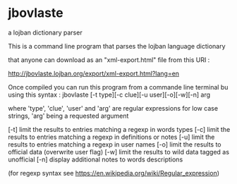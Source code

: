 # jbovlaste
a lojban dictionary parser

This is a command line program that parses the lojban language dictionary

that anyone can download as an "xml-export.html" file from this URI :

http://jbovlaste.lojban.org/export/xml-export.html?lang=en

Once compiled you can run this program from a commande line terminal
bu using this syntax :
jbovlaste [-t type][-c clue][-u user][-o][-w][-n] arg

where 'type', 'clue', 'user' and 'arg' are regular expressions
for low case strings, 'arg' being a requested argument

[-t] limit the results to entries matching a regexp in words types
[-c] limit the results to entries matching a regexp in definitions or notes
[-u] limit the results to entries matching a regexp in user names
[-o] limit the results to official data (overwrite user flag)
[-w] limit the results to wild data tagged as unofficial
[-n] display additional notes to words descriptions

(for regexp syntax see https://en.wikipedia.org/wiki/Regular_expression)
